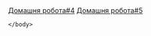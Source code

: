 <html>
	<head>
		<meta charset="UTF-8">
	</head>
	<body>
	<a href="index4.html">Домашня робота#4</a>
<a href="Index5.html">Домашня робота#5</a>

	</body>
</html>
